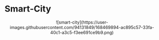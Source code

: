 # Smart-City
<p align= "center">
![smart-city](https://user-images.githubusercontent.com/94131849/168469894-ac895c57-33fa-40c1-a3c5-f3ee691ce9b9.png)

